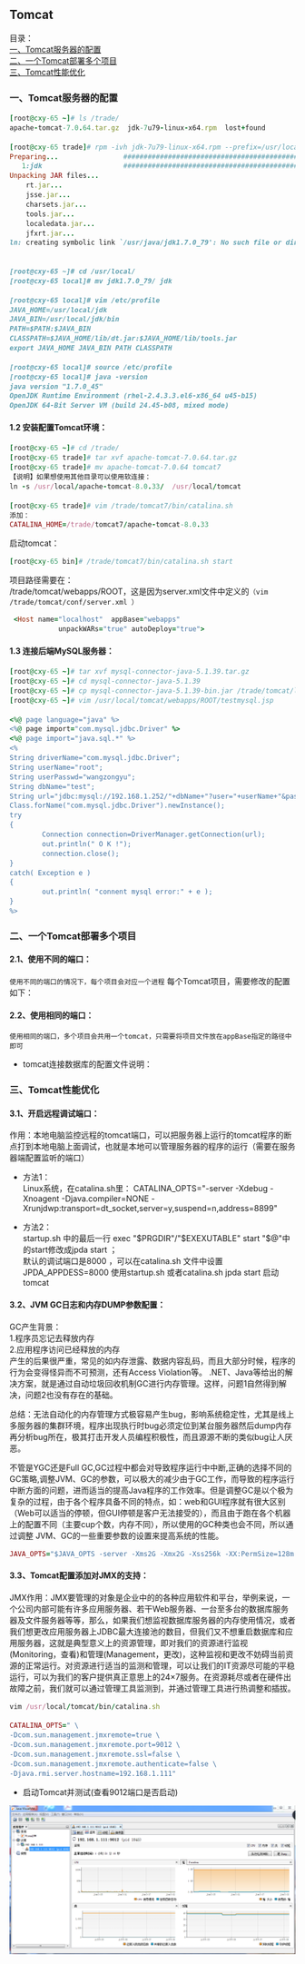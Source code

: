 ## Tomcat

目录：   
[一、Tomcat服务器的配置](#一)    
[二、一个Tomcat部署多个项目](#一个Tomcat部署多个项目)      
[三、Tomcat性能优化](#Tomcat性能优化)     

<h3 id="一">一、Tomcat服务器的配置</h3>

```ruby
[root@cxy-65 ~]# ls /trade/
apache-tomcat-7.0.64.tar.gz  jdk-7u79-linux-x64.rpm  lost+found

[root@cxy-65 trade]# rpm -ivh jdk-7u79-linux-x64.rpm --prefix=/usr/local/
Preparing...                ########################################### [100%]
   1:jdk                    ########################################### [100%]
Unpacking JAR files...
	rt.jar...
	jsse.jar...
	charsets.jar...
	tools.jar...
	localedata.jar...
	jfxrt.jar...
ln: creating symbolic link `/usr/java/jdk1.7.0_79': No such file or directory


[root@cxy-65 ~]# cd /usr/local/
[root@cxy-65 local]# mv jdk1.7.0_79/ jdk

[root@cxy-65 local]# vim /etc/profile
JAVA_HOME=/usr/local/jdk
JAVA_BIN=/usr/local/jdk/bin
PATH=$PATH:$JAVA_BIN
CLASSPATH=$JAVA_HOME/lib/dt.jar:$JAVA_HOME/lib/tools.jar
export JAVA_HOME JAVA_BIN PATH CLASSPATH

[root@cxy-65 local]# source /etc/profile
[root@cxy-65 local]# java -version
java version "1.7.0_45"
OpenJDK Runtime Environment (rhel-2.4.3.3.el6-x86_64 u45-b15)
OpenJDK 64-Bit Server VM (build 24.45-b08, mixed mode)

```
#### 1.2 安装配置Tomcat环境：
```ruby
[root@cxy-65 ~]# cd /trade/
[root@cxy-65 trade]# tar xvf apache-tomcat-7.0.64.tar.gz 
[root@cxy-65 trade]# mv apache-tomcat-7.0.64 tomcat7
【说明】如果想使用其他目录可以使用软连接：
ln -s /usr/local/apache-tomcat-8.0.33/  /usr/local/tomcat

[root@cxy-65 trade]# vim /trade/tomcat7/bin/catalina.sh
添加：
CATALINA_HOME=/trade/tomcat7/apache-tomcat-8.0.33
```
启动tomcat：
```ruby
[root@cxy-65 bin]# /trade/tomcat7/bin/catalina.sh start

```
项目路径需要在：   
/trade/tomcat/webapps/ROOT，这是因为server.xml文件中定义的`（vim /trade/tomcat/conf/server.xml ）`
```ruby
 <Host name="localhost"  appBase="webapps"
            unpackWARs="true" autoDeploy="true">

```

#### 1.3 连接后端MySQL服务器：
```ruby
[root@cxy-65 ~]# tar xvf mysql-connector-java-5.1.39.tar.gz 
[root@cxy-65 ~]# cd mysql-connector-java-5.1.39
[root@cxy-65 ~]# cp mysql-connector-java-5.1.39-bin.jar /trade/tomcat/lib/
[root@cxy-65 ~]# vim /usr/local/tomcat/webapps/ROOT/testmysql.jsp

<%@ page language="java" %>
<%@ page import="com.mysql.jdbc.Driver" %>
<%@ page import="java.sql.*" %>
<%
String driverName="com.mysql.jdbc.Driver";
String userName="root";
String userPasswd="wangzongyu";
String dbName="test";
String url="jdbc:mysql://192.168.1.252/"+dbName+"?user="+userName+"&password="+userPasswd;     #IP地址填写数据库服务器的IP地址
Class.forName("com.mysql.jdbc.Driver").newInstance();
try
{
        Connection connection=DriverManager.getConnection(url);
        out.println(" O K !");
        connection.close();
}
catch( Exception e )
{
        out.println( "connent mysql error:" + e );
}
%>
```

### 二、一个Tomcat部署多个项目
#### 2.1、使用不同的端口：
`使用不同的端口的情况下，每个项目会对应一个进程`
每个Tomcat项目，需要修改的配置如下：


#### 2.2、使用相同的端口：
` 使用相同的端口，多个项目会共用一个tomcat，只需要将项目文件放在appBase指定的路径中即可 `



- tomcat连接数据库的配置文件说明：


### 三、Tomcat性能优化
#### 3.1、开启远程调试端口：
作用：本地电脑监控远程的tomcat端口，可以把服务器上运行的tomcat程序的断点打到本地电脑上面调试，也就是本地可以管理服务器的程序的运行（需要在服务器端配置监听的端口）
- 方法1：    
Linux系统，在catalina.sh里：
CATALINA_OPTS="-server -Xdebug -Xnoagent -Djava.compiler=NONE -Xrunjdwp:transport=dt_socket,server=y,suspend=n,address=8899"

- 方法2：     
startup.sh 中的最后一行 exec "$PRGDIR"/"$EXEXUTABLE" start "$@"中的start修改成jpda start ；      
默认的调试端口是8000 ，可以在catalina.sh 文件中设置JPDA_APPDESS=8000
使用startup.sh 或者catalina.sh jpda start 启动tomcat

#### 3.2、JVM GC日志和内存DUMP参数配置：
GC产生背景：     
1.程序员忘记去释放内存     
2.应用程序访问已经释放的内存     
产生的后果很严重，常见的如内存泄露、数据内容乱码，而且大部分时候，程序的行为会变得怪异而不可预测，还有Access Violation等。
.NET、Java等给出的解决方案，就是通过自动垃圾回收机制GC进行内存管理。这样，问题1自然得到解决，问题2也没有存在的基础。     

总结：无法自动化的内存管理方式极容易产生bug，影响系统稳定性，尤其是线上多服务器的集群环境，程序出现执行时bug必须定位到某台服务器然后dump内存再分析bug所在，极其打击开发人员编程积极性，而且源源不断的类似bug让人厌恶。

不管是YGC还是Full GC,GC过程中都会对导致程序运行中中断,正确的选择不同的GC策略,调整JVM、GC的参数，可以极大的减少由于GC工作，而导致的程序运行中断方面的问题，进而适当的提高Java程序的工作效率。但是调整GC是以个极为复杂的过程，由于各个程序具备不同的特点，如：web和GUI程序就有很大区别（Web可以适当的停顿，但GUI停顿是客户无法接受的），而且由于跑在各个机器上的配置不同（主要cup个数，内存不同），所以使用的GC种类也会不同，所以通过调整 JVM、GC的一些重要参数的设置来提高系统的性能。    
```ruby
JAVA_OPTS="$JAVA_OPTS -server -Xms2G -Xmx2G -Xss256k -XX:PermSize=128m -XX:MaxPermSize=128m -XX:+UseConcMarkSweepGC -XX:+HeapDumpOnOutOfMemoryError -XX:HeapDumpPath=/soft/apache-tomcat-7.0.76/logs/dump_tomcat.hprof  -XX:+PrintGCDetails -XX:+PrintGCTimeStamps -Xloggc:/soft/apache-tomcat-7.0.76/logs/gc_tomcat.log -XX:NewSize=1G -XX:MaxNewSize=1G

```

#### 3.3、Tomcat配置添加对JMX的支持：
JMX作用：JMX要管理的对象是企业中的的各种应用软件和平台，举例来说，一个公司内部可能有许多应用服务器、若干Web服务器、一台至多台的数据库服务器及文件服务器等等，那么，如果我们想监视数据库服务器的内存使用情况，或者我们想更改应用服务器上JDBC最大连接池的数目，但我们又不想重启数据库和应用服务器，这就是典型意义上的资源管理，即对我们的资源进行监视(Monitoring，查看)和管理(Management，更改)，这种监视和更改不妨碍当前资源的正常运行。对资源进行适当的监测和管理，可以让我们的IT资源尽可能的平稳运行，可以为我们的客户提供真正意思上的24×7服务。在资源耗尽或者在硬件出故障之前，我们就可以通过管理工具监测到，并通过管理工具进行热调整和插拔。
```ruby
vim /usr/local/tomcat/bin/catalina.sh

CATALINA_OPTS=" \
-Dcom.sun.management.jmxremote=true \
-Dcom.sun.management.jmxremote.port=9012 \
-Dcom.sun.management.jmxremote.ssl=false \
-Dcom.sun.management.jmxremote.authenticate=false \
-Djava.rmi.server.hostname=192.168.1.111"
```
- 启动Tomcat并测试(查看9012端口是否启动)

![](https://github.com/ZongYuWang/image/blob/master/tomcat1.png)
